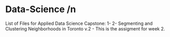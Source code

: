 # Data-Science /n
List of Files for Applied Data Science Capstone:
1-
2- Segmenting and Clustering Neighborhoods in Toronto v.2
    - This is the assigment for week 2.
